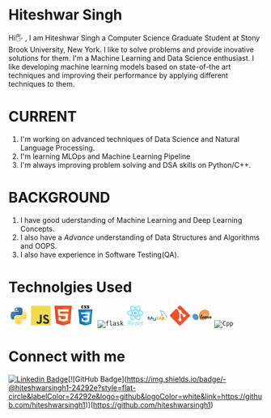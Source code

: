 # Hiteshwar Singh
<!-- https://hiteshwarsingh1.github.io/Resume/ -->


Hi🖐 , I am Hiteshwar Singh a Computer Science Graduate Student at Stony Brook University, New York. I like to solve problems and provide inovative solutions for them. I'm a Machine Learning and Data Science enthusiast. I like developing machine learning models based on state-of-the art techniques and improving their performance by applying different techniques to them. 

# CURRENT
1. I'm working on advanced techniques of Data Science and Natural Language Processing.
2. I'm learning MLOps and Machine Learning Pipeline
3. I'm always improving problem solving and DSA skills on Python/C++.

# BACKGROUND
1. I have good uderstanding of Machine Learning and Deep Learning Concepts.
2. I also have a *Advance* understanding of Data Structures and Algorithms and OOPS.
3. I also have experience in Software Testing(QA).

# Technolgies Used
<code><img height="40" src="https://raw.githubusercontent.com/devicons/devicon/master/icons/python/python-original.svg" title="python"></code>
<code><img height="40" src="https://raw.githubusercontent.com/devicons/devicon/master/icons/javascript/javascript-original.svg" title="javascript"></code>
<code><img height="40" src="https://raw.githubusercontent.com/devicons/devicon/master/icons/html5/html5-original.svg" title="html5"></code>
<code><img height="40" src="https://raw.githubusercontent.com/devicons/devicon/master/icons/css3/css3-original-wordmark.svg" title="css3"></code>
<code><img height="40" src="https://www.vectorlogo.zone/logos/pocoo_flask/pocoo_flask-icon.svg" title="flask"></code>
<code><img height="40" src="https://raw.githubusercontent.com/devicons/devicon/master/icons/react/react-original-wordmark.svg" title="react"></code>
<code><img height="40" src="https://raw.githubusercontent.com/devicons/devicon/master/icons/mysql/mysql-original-wordmark.svg" title="mysql"></code>
<code><img height="40" src="https://raw.githubusercontent.com/devicons/devicon/master/icons/git/git-original.svg" title="git"></code>
<code><img height="40" src="https://raw.githubusercontent.com/github/explore/80688e429a7d4ef2fca1e82350fe8e3517d3494d/topics/scikit-learn/scikit-learn.png" title="sklearn"></code>
<code><img height="40" src="https://pluralsight.imgix.net/paths/path-icons/c-plus-plus-93c7ddd5cc.png" title="Cpp"></code>

# Connect with me
[![Linkedin Badge](https://img.shields.io/badge/-Hiteshwar%20Singh-blue?style=flat-circle&logo=Linkedin&logoColor=white&link=https://www.linkedin.com/in/hiteshwar-singh-0406571b5/)]([https://www.linkedin.com/in/kishan0725/](https://www.linkedin.com/in/hiteshwar-singh-0406571b5/))[![GitHub Badge](https://img.shields.io/badge/-@hiteshwarsingh1-24292e?style=flat-circle&labelColor=24292e&logo=github&logoColor=white&link=https://github.com/hiteshwarsingh1)](https://github.com/hiteshwarsingh1)
